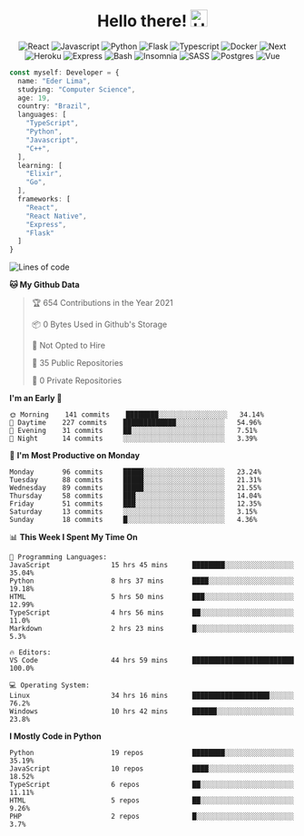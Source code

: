 <h1 align="center">Hello there! <img src="https://raw.githubusercontent.com/TheDudeThatCode/TheDudeThatCode/master/Assets/Hi.gif" width="30px" alt="Hello" /></h1>

<div align="center">
  <img
    src="https://img.shields.io/badge/react-202020?style=for-the-badge&logo=react&logoColor=61dAFB"
    alt="React"
  />
  <img
    src="https://img.shields.io/badge/Javascript-F7DF1E?style=for-the-badge&logo=javascript&logoColor=black"
    alt="Javascript"
  />
  <img
    src="https://img.shields.io/badge/Python-3776AB?style=for-the-badge&logo=python&logoColor=white"
    alt="Python"
  />
  <img
    src="https://img.shields.io/badge/Flask-202020?style=for-the-badge&logo=flask&logoColor=white"
    alt="Flask"
  />
  <img
    src="https://img.shields.io/badge/Typescript-3776AB?style=for-the-badge&logo=typescript&logoColor=white"
    alt="Typescript"
  />
  <img
    src="https://img.shields.io/badge/Docker-2496ED?style=for-the-badge&logo=docker&logoColor=white"
    alt="Docker"
  />
  <img
    src="https://img.shields.io/badge/Next-202020?style=for-the-badge&logo=next.js&logoColor=white"
    alt="Next"
  />
  <img
    src="https://img.shields.io/badge/Heroku-430098?style=for-the-badge&logo=heroku&logoColor=white"
    alt="Heroku"
  />
  <img
    src="https://img.shields.io/badge/express-202020?style=for-the-badge&logo=express&logoColor=white"
    alt="Express"
  />
  <img
    src="https://img.shields.io/badge/Shell-4Eaa25?style=for-the-badge&logo=gnu-bash&logoColor=white"
    alt="Bash"
  />
  <img
    src="https://img.shields.io/badge/Insomnia-5849BE?style=for-the-badge&logo=insomnia&logoColor=white"
    alt="Insomnia"
  />
  <img
    src="https://img.shields.io/badge/SASS-202020?style=for-the-badge&logo=sass&logoColor=cc6699"
    alt="SASS"
  />
  <img
    src="https://img.shields.io/badge/Postgres-336791?style=for-the-badge&logo=postgresql&logoColor=white"
    alt="Postgres"
  />
  <img
    src="https://img.shields.io/badge/vue_js-4fc08d?style=for-the-badge&logo=vue.js&logoColor=fff"
    alt="Vue"
  >
</div>

```Typescript
const myself: Developer = {
  name: "Eder Lima",
  studying: "Computer Science",
  age: 19,
  country: "Brazil",
  languages: [
    "TypeScript",
    "Python",
    "Javascript",
    "C++",
  ],
  learning: [
    "Elixir",
    "Go",
  ],
  frameworks: [
    "React",
    "React Native",
    "Express",
    "Flask"
  ]
}

```

<!--START_SECTION:waka-->
![Lines of code](https://img.shields.io/badge/From%20Hello%20World%20I%27ve%20Written-107678%20lines%20of%20code-blue)

**🐱 My Github Data** 

> 🏆 654 Contributions in the Year 2021
 > 
> 📦 0 Bytes Used in Github's Storage 
 > 
> 🚫 Not Opted to Hire
 > 
> 📜 35 Public Repositories 
 > 
> 🔑 0 Private Repositories  
 > 
**I'm an Early 🐤** 

```text
🌞 Morning    141 commits    ████████░░░░░░░░░░░░░░░░░   34.14% 
🌆 Daytime    227 commits    █████████████░░░░░░░░░░░░   54.96% 
🌃 Evening    31 commits     ██░░░░░░░░░░░░░░░░░░░░░░░   7.51% 
🌙 Night      14 commits     ░░░░░░░░░░░░░░░░░░░░░░░░░   3.39%

```
📅 **I'm Most Productive on Monday** 

```text
Monday       96 commits     █████░░░░░░░░░░░░░░░░░░░░   23.24% 
Tuesday      88 commits     █████░░░░░░░░░░░░░░░░░░░░   21.31% 
Wednesday    89 commits     █████░░░░░░░░░░░░░░░░░░░░   21.55% 
Thursday     58 commits     ███░░░░░░░░░░░░░░░░░░░░░░   14.04% 
Friday       51 commits     ███░░░░░░░░░░░░░░░░░░░░░░   12.35% 
Saturday     13 commits     ░░░░░░░░░░░░░░░░░░░░░░░░░   3.15% 
Sunday       18 commits     █░░░░░░░░░░░░░░░░░░░░░░░░   4.36%

```


📊 **This Week I Spent My Time On** 

```text
💬 Programming Languages: 
JavaScript               15 hrs 45 mins      ████████░░░░░░░░░░░░░░░░░   35.04% 
Python                   8 hrs 37 mins       ████░░░░░░░░░░░░░░░░░░░░░   19.18% 
HTML                     5 hrs 50 mins       ███░░░░░░░░░░░░░░░░░░░░░░   12.99% 
TypeScript               4 hrs 56 mins       ██░░░░░░░░░░░░░░░░░░░░░░░   11.0% 
Markdown                 2 hrs 23 mins       █░░░░░░░░░░░░░░░░░░░░░░░░   5.3%

🔥 Editors: 
VS Code                  44 hrs 59 mins      █████████████████████████   100.0%

💻 Operating System: 
Linux                    34 hrs 16 mins      ███████████████████░░░░░░   76.2% 
Windows                  10 hrs 42 mins      ██████░░░░░░░░░░░░░░░░░░░   23.8%

```

**I Mostly Code in Python** 

```text
Python                   19 repos            ████████░░░░░░░░░░░░░░░░░   35.19% 
JavaScript               10 repos            ████░░░░░░░░░░░░░░░░░░░░░   18.52% 
TypeScript               6 repos             ██░░░░░░░░░░░░░░░░░░░░░░░   11.11% 
HTML                     5 repos             ██░░░░░░░░░░░░░░░░░░░░░░░   9.26% 
PHP                      2 repos             █░░░░░░░░░░░░░░░░░░░░░░░░   3.7%

```



<!--END_SECTION:waka-->
